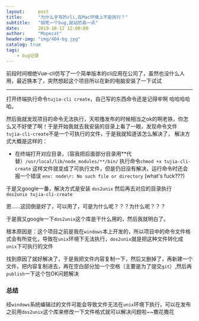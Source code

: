 ```yaml
---
layout:     post
title:      "为什么手写的cli,在Mac环境上不能执行？"
subtitle:   "拍死一个bug,就站的高一点"
date:       2019-10-12 12:00:00
author:     "Mopecat"
header-img: "img/404-bg.jpg"
catalog: true
tags:
    - bug记录
---
```



前段时间根绝Vue-cli仿写了一个简单版本的cli应用在公司了，虽然也没什么人用，最近换本了，突然想起这个项目所以在新的电脑安装了一下试试
****************
打开终端执行命令`tujia-cli create`，自己写的东西命令还是记得牢啊 哈哈哈哈哈。

然后我就发现项目的命令无法执行，天啦撸发布的时候相当之ok的啊老铁，你怎么又不好使了啊！于是开始我就去我安装的目录上看了一眼，发现命令文件`tujia-cli-create`不是一个可执行的文件，于是我就知道该怎么解决了，
解决方式大概是这样的：
* 在终端打开对应目录，（容我把后面部分目录用**代替）`/usr/local/lib/node_modules/**/bin/`  执行命令`chmod +x tujia-cli-create`
这样文件就变成了可执行文件，但是仍旧没有解决，运行命令时还会报一个错误 `env: node\r: No such file or directory` (what's fuck???)

于是又google一番，解决方式是安装 `dos2unix` 然后再去对应的目录执行 `dos2unix tujia-cli-create` 

恩……这回倒是好了，可以用了，可是为什么呢？？？为什么呢？？？

于是我又google一下`dos2unix`这个库是干什么用的，然后我就明白了。

根本原因是：这个项目之前是我在`windows`本上开发的，所以项目中的命令文件格式会有所变化，导致在`unix`环境下无法执行，`dos2unix`就是把这种文件转化成`unix`下可执行的文件

找到原因了就好解决了，于是我把文件内容复制一下，然后又删掉了，再新建一个文件，把内容复制进去，再在空白部分加一个空格（主要是为了提交`git`）,然后再`publish`一下这个包OK问题解决

### 总结
经`windows`系统编辑过的文件可能会导致文件无法在`unix`环境下执行，可以在发布之前用`dos2unix`这个库来修改一下文件格式就可以解决问题啦~~撒花撒花
